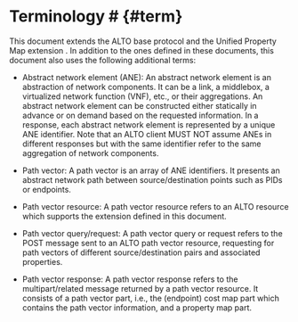 # Terminology # {#term}

This document extends the ALTO base protocol [](#RFC7285) and the Unified
Property Map extension [](#I-D.ietf-alto-unified-props-new). In addition to
the ones defined in these documents, this document also uses the following
additional terms:

- Abstract network element (ANE): An abstract network element is an abstraction
  of network components. It can be a link, a middlebox, a virtualized network
  function (VNF), etc., or their aggregations. An abstract network element can
  be constructed either statically in advance or on demand based on the
  requested information. In a response, each abstract network element is
  represented by a unique ANE identifier. Note that an ALTO client MUST NOT
  assume ANEs in different responses but with the same identifier refer to the
  same aggregation of network components.

- Path vector: A path vector is an array of ANE identifiers. It presents an
  abstract network path between source/destination points such as PIDs or
  endpoints.

- Path vector resource: A path vector resource refers to an ALTO resource which
  supports the extension defined in this document.

- Path vector query/request: A path vector query or request refers to the POST
  message sent to an ALTO path vector resource, requesting for path vectors of
  different source/destination pairs and associated properties.

- Path vector response: A path vector response refers to the multipart/related
  message returned by a path vector resource. It consists of a path vector part,
  i.e., the (endpoint) cost map part which contains the path vector information,
  and a property map part.
